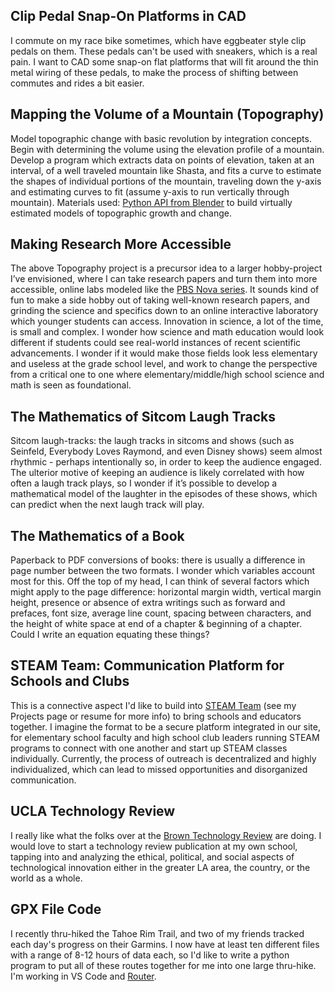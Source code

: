 <!--- For the ideas that haven't quite made it to the table yet -->
<!--- --
permalink: /provocations/ -->

 ## Clip Pedal Snap-On Platforms in CAD

I commute on my race bike sometimes, which have eggbeater style clip pedals on them. These pedals can't be used with sneakers, which is a real pain. I want to CAD some snap-on flat platforms that will fit around the thin metal wiring of these pedals, to make the process of shifting between commutes and rides a bit easier.


 ##  Mapping the Volume of a Mountain (Topography)

Model topographic change with basic revolution by integration concepts. Begin with determining the volume using the elevation profile of a mountain. Develop a program which extracts data on points of elevation, taken at an interval, of a well traveled mountain like Shasta, and fits a curve to estimate the shapes of individual portions of the mountain, traveling down the y-axis and estimating curves to fit (assume y-axis to run vertically through mountain). Materials used: [Python API from Blender](https://docs.blender.org/api/current/index.html) to build virtually estimated models of topographic growth and change.


## Making Research More Accessible

The above Topography project is a precursor idea to a larger hobby-project I’ve envisioned, where I can take research papers and turn them into more accessible, online labs modeled like the [PBS Nova series](https://www.pbs.org/wgbh/nova/labs/). It sounds kind of fun to make a side hobby out of taking well-known research papers, and grinding the science and specifics down to an online interactive laboratory which younger students can access. Innovation in science, a lot of the time, is small and complex. I wonder how science and math education would look different if students could see real-world instances of recent scientific advancements. I wonder if it would make those fields look less elementary and useless at the grade school level, and work to change the perspective from a critical one to one where elementary/middle/high school science and math is seen as foundational.


## The Mathematics of Sitcom Laugh Tracks

Sitcom laugh-tracks: the laugh tracks in sitcoms and shows (such as Seinfeld, Everybody Loves Raymond, and even Disney shows) seem almost rhythmic - perhaps intentionally so, in order to keep the audience engaged. The ulterior motive of keeping an audience is likely correlated with how often a laugh track plays, so I wonder if it’s possible to develop a mathematical model of the laughter in the episodes of these shows, which can predict when the next laugh track will play.


## The Mathematics of a Book

Paperback to PDF conversions of books: there is usually a difference in page number between the two formats. I wonder which variables account most for this. Off the top of my head, I can think of several factors which might apply to the page difference: horizontal margin width, vertical margin height, presence or absence of extra writings such as forward and prefaces, font size, average line count, spacing between characters, and the height of white space at end of a chapter & beginning of a chapter. Could I write an equation equating these things?


## STEAM Team: Communication Platform for Schools and Clubs

This is a connective aspect I'd like to build into [STEAM Team](steamteamorg.weebly.com) (see my Projects page or resume for more info) to bring schools and educators together. I imagine the format to be a secure platform integrated in our site, for elementary school faculty and high school club leaders running STEAM programs to connect with one another and start up STEAM classes individually. Currently, the process of outreach is decentralized and highly individualized, which can lead to missed opportunities and disorganized communication.


## UCLA Technology Review

I really like what the folks over at the [Brown Technology Review](https://medium.com/brown-technology-review) are doing. I would love to start a technology review publication at my own school, tapping into and analyzing the ethical, political, and social aspects of technological innovation either in the greater LA area, the country, or the world as a whole. 


## GPX File Code

I recently thru-hiked the Tahoe Rim Trail, and two of my friends tracked each day's progress on their Garmins. I now have at least ten different files with a range of 8-12 hours of data each, so I'd like to write a python program to put all of these routes together for me into one large thru-hike. I'm working in VS Code and [Router](https://readmeansrun.com/router/).